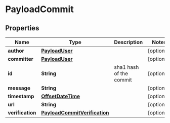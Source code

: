 
# PayloadCommit

## Properties
Name | Type | Description | Notes
------------ | ------------- | ------------- | -------------
**author** | [**PayloadUser**](PayloadUser.md) |  |  [optional]
**committer** | [**PayloadUser**](PayloadUser.md) |  |  [optional]
**id** | **String** | sha1 hash of the commit |  [optional]
**message** | **String** |  |  [optional]
**timestamp** | [**OffsetDateTime**](OffsetDateTime.md) |  |  [optional]
**url** | **String** |  |  [optional]
**verification** | [**PayloadCommitVerification**](PayloadCommitVerification.md) |  |  [optional]



